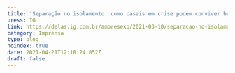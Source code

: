 ```yaml
---
title: 'Separação no isolamento: como casais em crise podem conviver bem na mesma casa?'
press: IG
link: https://delas.ig.com.br/amoresexo/2021-03-10/separacao-no-isolamento-como-casais-em-crise-podem-conviver-bem-na-mesma-casa.html
category: Imprensa
type: blog
noindex: true
date: 2021-04-21T12:18:24.852Z
draft: false
---
```

